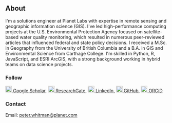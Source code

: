 ## About

I'm a solutions engineer at Planet Labs with expertise in remote sensing and geographic information science (GIS). I've led high-performance computing projects at the U.S. Environmental Protection Agency focused on satellite-based water quality monitoring, which resulted in numerous peer-reviewed articles that influenced federal and state policy decisions. I received a M.Sc. in Geography from the University of British Columbia and a B.A. in GIS and Environmental Science from Carthage College. I'm skilled in Python, R, JavaScript, and ESRI ArcGIS, with a strong background working in hybrid teams on data science projects.

### Follow
<img src="https://peterwhitman.github.io/logos/google_scholar.png" alt="google scholar logo" width="20px" height="20px"><a href="https://scholar.google.com/citations?user=LsvNktAAAAAJ&hl=en&authuser=1" class="follow"> Google Scholar</a>, <img src="https://peterwhitman.github.io/logos/researchgate.png" alt="researchgate logo" width="20px" height="20px"><a href="https://www.researchgate.net/profile/Peter-Whitman-2" class="follow"> ResearchGate</a>, <img src="https://peterwhitman.github.io/logos/linkedin.png" alt="linkedin logo" width="20px" height="20px"><a href="https://www.linkedin.com/in/peter-whitman/" class="follow"> LinkedIn</a>, <img src="https://peterwhitman.github.io/logos/github.png" alt="github logo" width="20px" height="20px"><a href="https://github.com/peterwhitman" class="follow"> GitHub</a>, <img src="https://peterwhitman.github.io/logos/orcid.png" alt="orcid logo" width="20px" height="20px"><a href="https://orcid.org/0000-0001-9207-0177" class="follow"> ORCiD</a>

### Contact 

Email: [peter.whitman@planet.com](peter.whitmaan@planet.com)

